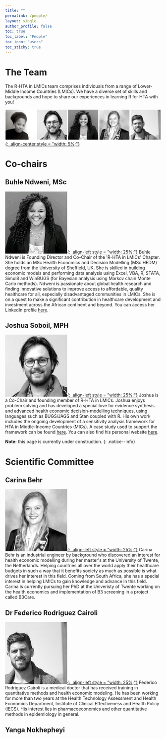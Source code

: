 ```yaml
---
title: ""
permalink: /people/
layout: single
author_profile: false
toc: true
toc_label: "People"
toc_icon: "users"
toc_sticky: true
---
```

# The Team
The R-HTA in LMICs team comprises individuals from a range of Lower-Middle Income Countries (LMICs). We have a diverse set of skills and backgrounds and hope to share our experiences in learning R for HTA with you!

[![styled-image](/assets/images/website_team.png "The Team"){: .align-center style = "width: 5%;"}](/assets/images/website_team.png "The Team")

# Co-chairs
## Buhle Ndweni, MSc
[![styled-image](/assets/images/bNdweni.jpeg "Buhle Ndweni, MSc"){: .align-left style = "width: 25%;"}](/assets/images/bNdweni.jpeg "Buhle Ndweni, MSc") Buhle Ndweni is Founding Director and Co-Chair of the 'R-HTA in LMICs' Chapter. She holds an MSc Health Economics and Decision Modelling (MSc HEDM) degree from the University of Sheffield, UK. She is skilled in building economic models and performing data analysis using Excel, VBA, R, STATA, Simul8 and WinBUGS (for Bayesian analysis using Markov chain Monte Carlo methods).
Ndweni is passionate about global health research and finding innovative solutions to improve access to affordable, quality healthcare for all, especially disadvantaged communities in LMICs. She is on a quest to make a significant contribution in healthcare development and investment across the African continent and beyond. You can access her LinkedIn profile [here](https://www.linkedin.com/in/buhle-n-04a5661a/).
## Joshua Soboil, MPH
[![styled-image](/assets/images/jSoboil.jpeg "Joshua Soboil, MPH"){: .align-left style = "width: 25%;"}](/assets/images/jSoboil.jpeg "Joshua Soboil, MPH") Joshua is a Co-Chair and founding member of R-HTA in LMICs. Joshua enjoys problem solving and has developed a special love for evidence synthesis and advanced health economic decision-modelling techniques, using languages such as BUGS/JAGS and Stan coupled with R.
His own work includes the ongoing development of a sensitivity analysis framework for HTA in Middle-Income Countries (MICs). A case study used to support the framework can be found [here](https://github.com/jSoboil/Dissertation). You can also find his personal website [here](https://jsoboil.github.io/).

**Note:** this page is currently under construction.
{: .notice--info}

# Scientific Committee
## Carina Behr
[![styled-image](/assets/images/cBehr.jpeg "Carina Behr"){: .align-left style = "width: 25%;"}](/assets/images/cBehr.jpeg "Carina Behr") Carina Behr is an industrial engineer by background who discovered an interest for health economic modelling during her master's at the University of Twente, the Netherlands. Helping countries all over the world apply their healthcare budgets in such a way that it benefits society as much as possible is what drives her interest in this field. Coming from South Africa, she has a special interest in helping LMICs to gain knowledge and advance in this field. Carina is currently pursuing her PhD at the Univeristy of Twente working on the health economics and implementation of B3 screening in a project called B3Care.

## Dr Federico Rodriguez Cairoli
[![styled-image](/assets/images/fCairoli.jpeg "Federico Cairoli"){: .align-left style = "width: 25%;"}](/assets/images/fCairoli.jpeg "Federico Cairoli") Federico Rodriguez Cairoli is a medical doctor that has received training in quantitative methods and health economic modeling. He has been working for more than two years at the Health Technology Assessment and Health Economics Department, Institute of Clinical Effectiveness and Health Policy (IECS). His interest lies in pharmacoeconomics and other quantitative methods in epidemiology in general.

## Yanga Nokhepheyi
